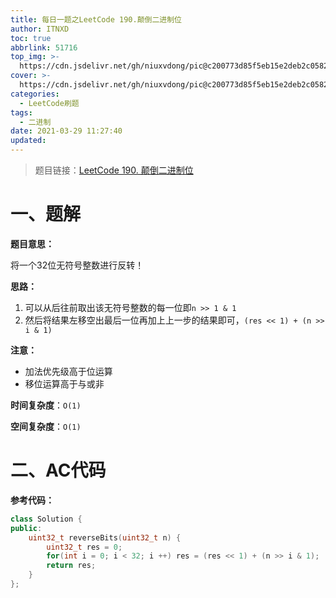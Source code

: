 ```yaml
---
title: 每日一题之LeetCode 190.颠倒二进制位
author: ITNXD
toc: true
abbrlink: 51716
top_img: >-
  https://cdn.jsdelivr.net/gh/niuxvdong/pic@c200773d85f5eb15e2deb2c05823538e4c5f2fe8/2021/03/21/2efbc4cb93b487fd05b4faaa113a1b7d.png
cover: >-
  https://cdn.jsdelivr.net/gh/niuxvdong/pic@c200773d85f5eb15e2deb2c05823538e4c5f2fe8/2021/03/21/2efbc4cb93b487fd05b4faaa113a1b7d.png
categories:
  - LeetCode刷题
tags:
  - 二进制
date: 2021-03-29 11:27:40
updated:
---
```






> 题目链接：[LeetCode 190. 颠倒二进制位](https://leetcode-cn.com/problems/reverse-bits/)





# 一、题解







**题目意思：**



将一个32位无符号整数进行反转！



**思路：**



1. 可以从后往前取出该无符号整数的每一位即`n >> 1 & 1`
2. 然后将结果左移空出最后一位再加上上一步的结果即可，`(res << 1) + (n >> i & 1)`



**注意：**

- 加法优先级高于位运算
- 移位运算高于与或非







**时间复杂度**：`O(1)`

**空间复杂度**：`O(1)`



# 二、AC代码





**参考代码：**



```c++
class Solution {
public:
    uint32_t reverseBits(uint32_t n) {
        uint32_t res = 0;
        for(int i = 0; i < 32; i ++) res = (res << 1) + (n >> i & 1);
        return res;
    }
};
```

